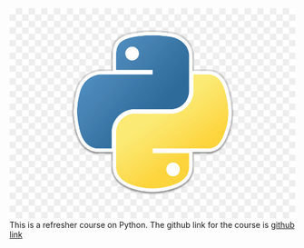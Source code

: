 ![alt text](https://github.com/sushmasiram/PythonRefresher/blob/master/pythonLogo.jpg "PythonLogo")
This is a refresher course on Python. The github link for the course is [github link](https://github.com/sushmasiram/PythonRefresher)